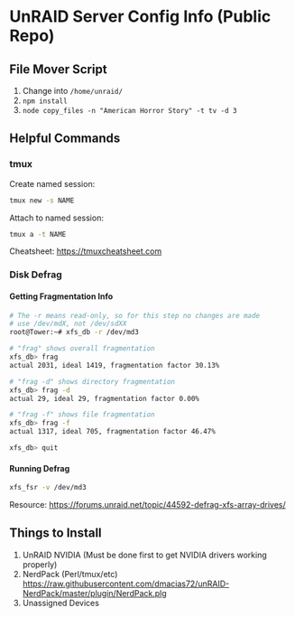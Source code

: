 # UnRAID Server Config Info (Public Repo)

## File Mover Script

1. Change into `/home/unraid/`
2. `npm install`
3. `node copy_files -n "American Horror Story" -t tv -d 3`

## Helpful Commands

### tmux

Create named session:

```sh
tmux new -s NAME
```

Attach to named session:

```sh
tmux a -t NAME
```

Cheatsheet: https://tmuxcheatsheet.com

### Disk Defrag


#### Getting Fragmentation Info

```sh
# The -r means read-only, so for this step no changes are made
# use /dev/mdX, not /dev/sdXX
root@Tower:~# xfs_db -r /dev/md3

# "frag" shows overall fragmentation
xfs_db> frag
actual 2031, ideal 1419, fragmentation factor 30.13%

# "frag -d" shows directory fragmentation
xfs_db> frag -d
actual 29, ideal 29, fragmentation factor 0.00%

# "frag -f" shows file fragmentation
xfs_db> frag -f
actual 1317, ideal 705, fragmentation factor 46.47%

xfs_db> quit
```

#### Running Defrag

```sh
xfs_fsr -v /dev/md3
```

Resource: https://forums.unraid.net/topic/44592-defrag-xfs-array-drives/

## Things to Install

1. UnRAID NVIDIA (Must be done first to get NVIDIA drivers working properly)
2. NerdPack (Perl/tmux/etc) https://raw.githubusercontent.com/dmacias72/unRAID-NerdPack/master/plugin/NerdPack.plg
3. Unassigned Devices

